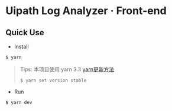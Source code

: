 # Uipath Log Analyzer · Front-end

## Quick Use
- Install
```bash
$ yarn
```
> Tips: 本项目使用 yarn 3.3
>  [yarn更新方法](https://yarnpkg.com/getting-started/install#updating-to-the-latest-versions)
> ``` bash
> $ yarn set version stable
> ````

- Run
```bash
$ yarn dev
```
